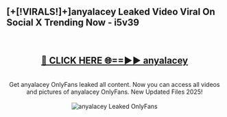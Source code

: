 <h2>[+[!VIRALS!]+]anyalacey Leaked Video Viral On Social X Trending Now - i5v39</h2>
<br>
<div align="center">
<h2><a href="https://libra.edu.pl?anyalacey" rel="nofollow">🔴 CLICK HERE 🌐==►► anyalacey</a></h2>
<br>
Get anyalacey OnlyFans leaked all content. Now you can access all videos and pictures of anyalacey OnlyFans. New Updated Files 2025!
<br>
<br>
<a href="https://libra.edu.pl?anyalacey" rel="nofollow" data-target="animated-image.originalLink"><img src="https://i.ibb.co.com/WyWwxjT/player-gif2.gif" alt="anyalacey Leaked OnlyFans" style="max-width: 100%; display: inline-block;" data-target="animated-image.originalImage"></a>
</div>
<br>